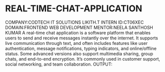 # REAL-TIME-CHAT-APPLICATION
COMPANY:CODTECH IT SOLUTIONS
LIKITH.T
INTERN ID:CT06XEC
DOMAIN:FRONTEND WEB DEVELOPMENT
MENTOR:NEELA SANTHOSH KUMAR
A real-time chat application is a software platform that enables users to send and receive messages instantly over the internet. It supports live communication through text, and often includes features like user authentication, message notifications, typing indicators, and online/offline status. Some advanced versions also support multimedia sharing, group chats, and end-to-end encryption. It’s commonly used in customer support, social networking, and team collaboration.
OUTPUT:
